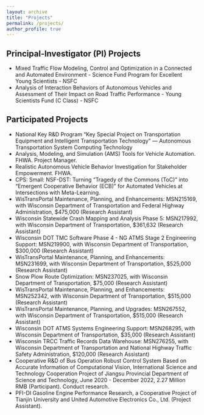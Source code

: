 ```yaml
---
layout: archive
title: "Projects"
permalink: /projects/
author_profile: true
---
```


## Principal‑Investigator (PI) Projects  
- Mixed Traffic Flow Modeling, Control and Optimization in a Connected and Automated Environment - Science Fund Program for Excellent Young Scientists - NSFC
- Analysis of Interaction Behaviors of Autonomous Vehicles and Assessment of Their Impact on Road Traffic Performance - Young Scientists Fund (C Class) - NSFC

## Participated Projects <br>
- National Key R&D Program “Key Special Project on Transportation Equipment and Intelligent Transportation Technology” — Autonomous Transportation System Computing Technology
- Analysis, Modeling, and Simulation (AMS) Tools for Vehicle Automation. FHWA. Project Manager. 
- Realistic Autonomous Vehicle Behavior Investigation for Stakeholder Empowerment. FHWA.
- CPS: Small: NSF-DST: Turning “Tragedy of the Commons (ToC)” into “Emergent Cooperative Behavior (ECB)” for Automated Vehicles at Intersections with Meta-Learning. 
- WisTransPortal Maintenance, Planning, and Enhancements: MSN215169, with Wisconsin Department of Transportation and Federal Highway Administration, $475,000 (Research Assistant)
- Wisconsin Statewide Crash Mapping and Analysis Phase 5: MSN217992, with Wisconsin Department of Transportation, $361,632 (Research Assistant)
- Wisconsin DOT TMC Software Phase 4 - NG ATMS Stage 2 Engineering Support: MSN219900, with Wisconsin Department of Transportation, $300,000 (Research Assistant)
- WisTransPortal Maintenance, Planning, and Enhancements: MSN231699, with Wisconsin Department of Transportation, $525,000 (Research Assistant)
- Snow Plow Route Optimization: MSN237025, with Wisconsin Department of Transportation, $75,000 (Research Assistant)
- WisTransPortal Maintenance, Planning, and Enhancements: MSN252342, with Wisconsin Department of Transportation, $515,000 (Research Assistant)
- WisTransPortal Maintenance, Planning, and Upgrades: MSN267552, with Wisconsin Department of Transportation, $515,000 (Research Assistant)
- Wisconsin DOT ATMS Systems Engineering Support: MSN268295, with Wisconsin Department of Transportation, $35,000 (Research Assistant)
- Wisconsin TRCC Traffic Records Data Warehouse: MSN276255, with Wisconsin Department of Transportation and National Highway Traffic Safety Administration, $120,000 (Research Assistant)
- Cooperative R&D of Bus Operation Robust Control System Based on Accurate Information of Computational Vision, International Science and Technology Cooperation Project of Jiangsu Provincial Department of Science and Technology, June 2020 - December 2022, 2.27 Million RMB (Participant). Conduct research. 
- PFI-DI Gasoline Engine Performance Research, a Cooperative Project of Tianjin University and United Automotive Electronics Co., Ltd. (Project Assistant).
